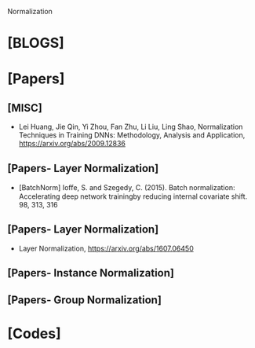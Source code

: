 Normalization

# [BLOGS]

# [Papers]

## [MISC]
+ Lei Huang, Jie Qin, Yi Zhou, Fan Zhu, Li Liu, Ling Shao, Normalization Techniques in Training DNNs: Methodology, Analysis and Application, https://arxiv.org/abs/2009.12836


## [Papers- Layer Normalization]
+ [BatchNorm] Ioﬀe, S. and Szegedy, C. (2015). Batch normalization: Accelerating deep network trainingby reducing internal covariate shift. 98, 313, 316

## [Papers- Layer Normalization]
+ Layer Normalization, https://arxiv.org/abs/1607.06450

## [Papers- Instance Normalization]

## [Papers- Group Normalization]

# [Codes]

